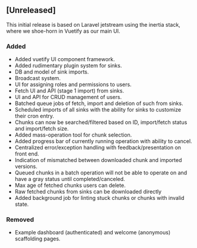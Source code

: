 ## [Unreleased]

This initial release is based on Laravel jetstream using the inertia
stack, where we shoe-horn in Vuetify as our main UI.

### Added
- Added vuetify UI component framework.
- Added rudimentary plugin system for sinks.
- DB and model of sink imports.
- Broadcast system.
- UI for assigning roles and permissions to users.
- Fetch UI and API (stage 1 import) from sinks.
- UI and API for CRUD management of users.
- Batched queue jobs of fetch, import and deletion of such from sinks.
- Scheduled imports of all sinks with the ability for sinks to
  customize their cron entry.
- Chunks can now be searched/filtered based on ID, import/fetch status
  and import/fetch size.
- Added mass-operation tool for chunk selection.
- Added progress bar of currently running operation with ability to
  cancel.
- Centralized error/exception handling with feedback/presentation on
  front end.
- Indication of mismatched between downloaded chunk and imported versions.
- Queued chunks in a batch operation will not be able to operate on
  and have a gray status until completed/canceled.
- Max age of fetched chunks users can delete.
- Raw fetched chunks from sinks can be downloaded directly
- Added background job for linting stuck chunks or chunks with invalid
  state.

### Removed
- Example dashboard (authenticated) and welcome (anonymous) scaffolding pages.
